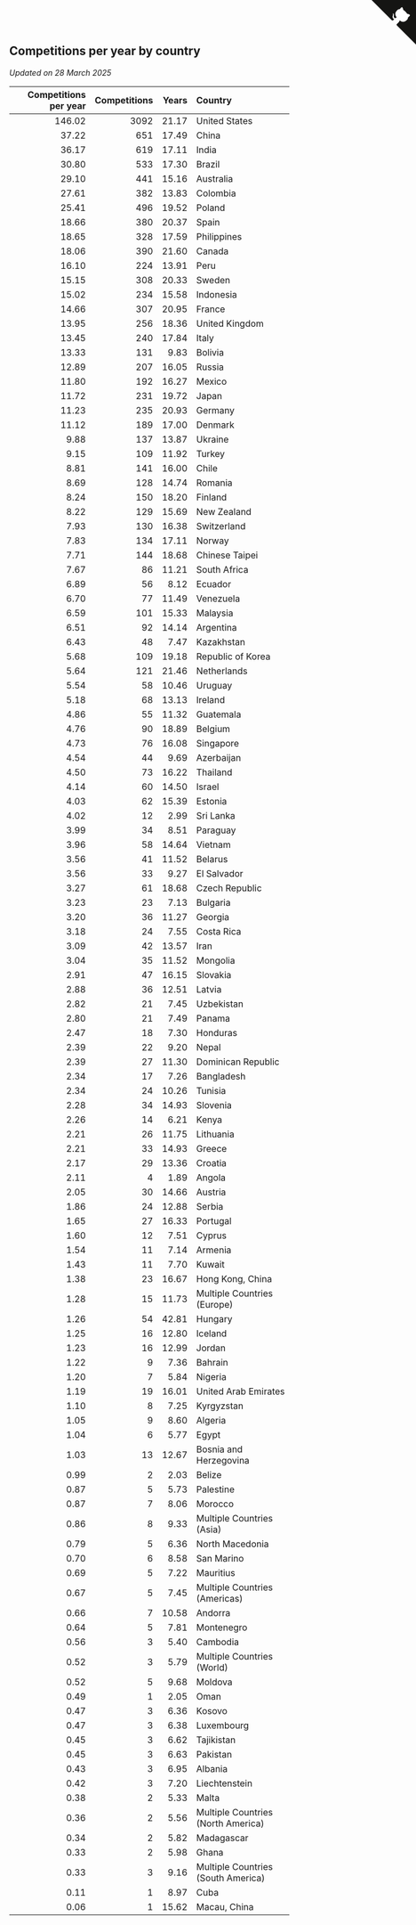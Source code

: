 ## Competitions per year by country

*Updated on 28 March 2025*

| Competitions per year | Competitions | Years | Country |
| ---: | ---: | ---: | :--- |
| 146.02 | 3092 | 21.17 | United States |
| 37.22 | 651 | 17.49 | China |
| 36.17 | 619 | 17.11 | India |
| 30.80 | 533 | 17.30 | Brazil |
| 29.10 | 441 | 15.16 | Australia |
| 27.61 | 382 | 13.83 | Colombia |
| 25.41 | 496 | 19.52 | Poland |
| 18.66 | 380 | 20.37 | Spain |
| 18.65 | 328 | 17.59 | Philippines |
| 18.06 | 390 | 21.60 | Canada |
| 16.10 | 224 | 13.91 | Peru |
| 15.15 | 308 | 20.33 | Sweden |
| 15.02 | 234 | 15.58 | Indonesia |
| 14.66 | 307 | 20.95 | France |
| 13.95 | 256 | 18.36 | United Kingdom |
| 13.45 | 240 | 17.84 | Italy |
| 13.33 | 131 | 9.83 | Bolivia |
| 12.89 | 207 | 16.05 | Russia |
| 11.80 | 192 | 16.27 | Mexico |
| 11.72 | 231 | 19.72 | Japan |
| 11.23 | 235 | 20.93 | Germany |
| 11.12 | 189 | 17.00 | Denmark |
| 9.88 | 137 | 13.87 | Ukraine |
| 9.15 | 109 | 11.92 | Turkey |
| 8.81 | 141 | 16.00 | Chile |
| 8.69 | 128 | 14.74 | Romania |
| 8.24 | 150 | 18.20 | Finland |
| 8.22 | 129 | 15.69 | New Zealand |
| 7.93 | 130 | 16.38 | Switzerland |
| 7.83 | 134 | 17.11 | Norway |
| 7.71 | 144 | 18.68 | Chinese Taipei |
| 7.67 | 86 | 11.21 | South Africa |
| 6.89 | 56 | 8.12 | Ecuador |
| 6.70 | 77 | 11.49 | Venezuela |
| 6.59 | 101 | 15.33 | Malaysia |
| 6.51 | 92 | 14.14 | Argentina |
| 6.43 | 48 | 7.47 | Kazakhstan |
| 5.68 | 109 | 19.18 | Republic of Korea |
| 5.64 | 121 | 21.46 | Netherlands |
| 5.54 | 58 | 10.46 | Uruguay |
| 5.18 | 68 | 13.13 | Ireland |
| 4.86 | 55 | 11.32 | Guatemala |
| 4.76 | 90 | 18.89 | Belgium |
| 4.73 | 76 | 16.08 | Singapore |
| 4.54 | 44 | 9.69 | Azerbaijan |
| 4.50 | 73 | 16.22 | Thailand |
| 4.14 | 60 | 14.50 | Israel |
| 4.03 | 62 | 15.39 | Estonia |
| 4.02 | 12 | 2.99 | Sri Lanka |
| 3.99 | 34 | 8.51 | Paraguay |
| 3.96 | 58 | 14.64 | Vietnam |
| 3.56 | 41 | 11.52 | Belarus |
| 3.56 | 33 | 9.27 | El Salvador |
| 3.27 | 61 | 18.68 | Czech Republic |
| 3.23 | 23 | 7.13 | Bulgaria |
| 3.20 | 36 | 11.27 | Georgia |
| 3.18 | 24 | 7.55 | Costa Rica |
| 3.09 | 42 | 13.57 | Iran |
| 3.04 | 35 | 11.52 | Mongolia |
| 2.91 | 47 | 16.15 | Slovakia |
| 2.88 | 36 | 12.51 | Latvia |
| 2.82 | 21 | 7.45 | Uzbekistan |
| 2.80 | 21 | 7.49 | Panama |
| 2.47 | 18 | 7.30 | Honduras |
| 2.39 | 22 | 9.20 | Nepal |
| 2.39 | 27 | 11.30 | Dominican Republic |
| 2.34 | 17 | 7.26 | Bangladesh |
| 2.34 | 24 | 10.26 | Tunisia |
| 2.28 | 34 | 14.93 | Slovenia |
| 2.26 | 14 | 6.21 | Kenya |
| 2.21 | 26 | 11.75 | Lithuania |
| 2.21 | 33 | 14.93 | Greece |
| 2.17 | 29 | 13.36 | Croatia |
| 2.11 | 4 | 1.89 | Angola |
| 2.05 | 30 | 14.66 | Austria |
| 1.86 | 24 | 12.88 | Serbia |
| 1.65 | 27 | 16.33 | Portugal |
| 1.60 | 12 | 7.51 | Cyprus |
| 1.54 | 11 | 7.14 | Armenia |
| 1.43 | 11 | 7.70 | Kuwait |
| 1.38 | 23 | 16.67 | Hong Kong, China |
| 1.28 | 15 | 11.73 | Multiple Countries (Europe) |
| 1.26 | 54 | 42.81 | Hungary |
| 1.25 | 16 | 12.80 | Iceland |
| 1.23 | 16 | 12.99 | Jordan |
| 1.22 | 9 | 7.36 | Bahrain |
| 1.20 | 7 | 5.84 | Nigeria |
| 1.19 | 19 | 16.01 | United Arab Emirates |
| 1.10 | 8 | 7.25 | Kyrgyzstan |
| 1.05 | 9 | 8.60 | Algeria |
| 1.04 | 6 | 5.77 | Egypt |
| 1.03 | 13 | 12.67 | Bosnia and Herzegovina |
| 0.99 | 2 | 2.03 | Belize |
| 0.87 | 5 | 5.73 | Palestine |
| 0.87 | 7 | 8.06 | Morocco |
| 0.86 | 8 | 9.33 | Multiple Countries (Asia) |
| 0.79 | 5 | 6.36 | North Macedonia |
| 0.70 | 6 | 8.58 | San Marino |
| 0.69 | 5 | 7.22 | Mauritius |
| 0.67 | 5 | 7.45 | Multiple Countries (Americas) |
| 0.66 | 7 | 10.58 | Andorra |
| 0.64 | 5 | 7.81 | Montenegro |
| 0.56 | 3 | 5.40 | Cambodia |
| 0.52 | 3 | 5.79 | Multiple Countries (World) |
| 0.52 | 5 | 9.68 | Moldova |
| 0.49 | 1 | 2.05 | Oman |
| 0.47 | 3 | 6.36 | Kosovo |
| 0.47 | 3 | 6.38 | Luxembourg |
| 0.45 | 3 | 6.62 | Tajikistan |
| 0.45 | 3 | 6.63 | Pakistan |
| 0.43 | 3 | 6.95 | Albania |
| 0.42 | 3 | 7.20 | Liechtenstein |
| 0.38 | 2 | 5.33 | Malta |
| 0.36 | 2 | 5.56 | Multiple Countries (North America) |
| 0.34 | 2 | 5.82 | Madagascar |
| 0.33 | 2 | 5.98 | Ghana |
| 0.33 | 3 | 9.16 | Multiple Countries (South America) |
| 0.11 | 1 | 8.97 | Cuba |
| 0.06 | 1 | 15.62 | Macau, China |


<a href="https://github.com/jonatanklosko/wca_statistics" class="github-corner" aria-label="View source on Github"><svg width="80" height="80" viewBox="0 0 250 250" style="fill:#151513; color:#fff; position: absolute; top: 0; border: 0; right: 0;" aria-hidden="true"><path d="M0,0 L115,115 L130,115 L142,142 L250,250 L250,0 Z"></path><path d="M128.3,109.0 C113.8,99.7 119.0,89.6 119.0,89.6 C122.0,82.7 120.5,78.6 120.5,78.6 C119.2,72.0 123.4,76.3 123.4,76.3 C127.3,80.9 125.5,87.3 125.5,87.3 C122.9,97.6 130.6,101.9 134.4,103.2" fill="currentColor" style="transform-origin: 130px 106px;" class="octo-arm"></path><path d="M115.0,115.0 C114.9,115.1 118.7,116.5 119.8,115.4 L133.7,101.6 C136.9,99.2 139.9,98.4 142.2,98.6 C133.8,88.0 127.5,74.4 143.8,58.0 C148.5,53.4 154.0,51.2 159.7,51.0 C160.3,49.4 163.2,43.6 171.4,40.1 C171.4,40.1 176.1,42.5 178.8,56.2 C183.1,58.6 187.2,61.8 190.9,65.4 C194.5,69.0 197.7,73.2 200.1,77.6 C213.8,80.2 216.3,84.9 216.3,84.9 C212.7,93.1 206.9,96.0 205.4,96.6 C205.1,102.4 203.0,107.8 198.3,112.5 C181.9,128.9 168.3,122.5 157.7,114.1 C157.9,116.9 156.7,120.9 152.7,124.9 L141.0,136.5 C139.8,137.7 141.6,141.9 141.8,141.8 Z" fill="currentColor" class="octo-body"></path></svg></a><style>.github-corner:hover .octo-arm{animation:octocat-wave 560ms ease-in-out}@keyframes octocat-wave{0%,100%{transform:rotate(0)}20%,60%{transform:rotate(-25deg)}40%,80%{transform:rotate(10deg)}}@media (max-width:500px){.github-corner:hover .octo-arm{animation:none}.github-corner .octo-arm{animation:octocat-wave 560ms ease-in-out}}</style>
